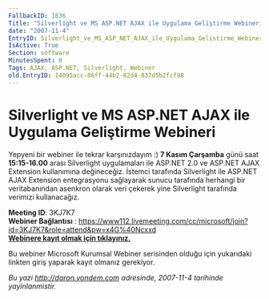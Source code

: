 ```yaml
---
FallbackID: 1836
Title: "Silverlight ve MS ASP.NET AJAX ile Uygulama Geliştirme Webineri"
date: "2007-11-4"
EntryID: Silverlight_ve_MS_ASP_NET_AJAX_ile_Uygulama_Gelistirme_Webineri
IsActive: True
Section: software
MinutesSpent: 0
Tags: AJAX, ASP.NET, Silverlight, Webiner
old.EntryID: 14095acc-86ff-44b2-82d4-837d5b2fcf88
---
```

# Silverlight ve MS ASP.NET AJAX ile Uygulama Geliştirme Webineri
Yepyeni bir webiner ile tekrar karşınızdayım :) **7 Kasım Çarşamba**
günü saat **15:15-16.00** arası Silverlight uygulamaları ile ASP.NET 2.0
ve ASP.NET AJAX Extension kullanımına değineceğiz. İstemci tarafında
Silverlight ile ASP.NET AJAX Extension entegrasyonu sağlayarak sunucu
tarafında herhangi bir veritabanından asenkron olarak veri çekerek yine
Silverlight tarafında verimizi kullanacağız.

**Meeting ID**: 3KJ7K7\
 **Webiner Bağlantısı** :
<https://www112.livemeeting.com/cc/microsoft/join?id=3KJ7K7&role=attend&pw=x4G%40Ncxxd>\
 [**Webinere kayıt olmak için
tıklayınız.**](http://msevents.microsoft.com/CUI/WebCastEventDetails.aspx?EventID=1032358769&EventCategory=2&culture=tr-TR&CountryCode=TR)

Bu webiner Microsoft Kurumsal Webiner serisinden olduğu için yukarıdaki
linkten giriş yaparak kayıt olmanız gerekiyor.



*Bu yazi http://daron.yondem.com adresinde, 2007-11-4 tarihinde yayinlanmistir.*
